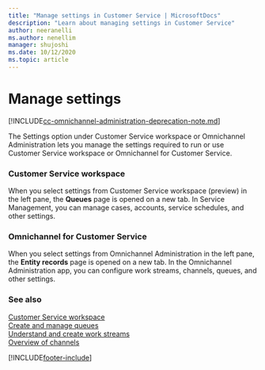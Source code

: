 ```yaml
---
title: "Manage settings in Customer Service | MicrosoftDocs"
description: "Learn about managing settings in Customer Service"
author: neeranelli
ms.author: nenellim
manager: shujoshi
ms.date: 10/12/2020
ms.topic: article
---
```


# Manage settings

[!INCLUDE[cc-omnichannel-administration-deprecation-note.md](../includes/cc-omnichannel-administration-deprecation-note.md)]

The Settings option under Customer Service workspace or Omnichannel Administration lets you manage the settings required to run or use Customer Service workspace or Omnichannel for Customer Service.

### Customer Service workspace

When you select settings from Customer Service workspace (preview) in the left pane, the **Queues** page is opened on a new tab. In Service Management, you can manage cases, accounts, service schedules, and other settings.

### Omnichannel for Customer Service

When you select settings from Omnichannel Administration in the left pane, the **Entity records** page is opened on a new tab. In the Omnichannel Administration app, you can configure work streams, channels, queues, and other settings.

### See also

[Customer Service workspace](../customer-service/csw-overview.md)  
[Create and manage queues](../customer-service/set-up-queues-manage-activities-cases.md)  
[Understand and create work streams](../customer-service/create-workstreams.md)  
[Overview of channels](../customer-service/channels.md)  

[!INCLUDE[footer-include](../includes/footer-banner.md)]
